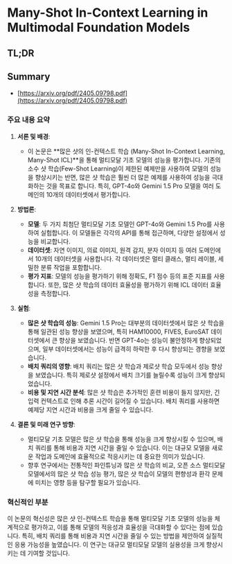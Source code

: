 # Many-Shot In-Context Learning in Multimodal Foundation Models
## TL;DR
## Summary
- [https://arxiv.org/pdf/2405.09798.pdf](https://arxiv.org/pdf/2405.09798.pdf)

### 주요 내용 요약

1. **서론 및 배경**:
   - 이 논문은 **많은 샷의 인-컨텍스트 학습 (Many-Shot In-Context Learning, Many-Shot ICL)**을 통해 멀티모달 기초 모델의 성능을 평가합니다. 기존의 소수 샷 학습(Few-Shot Learning)이 제한된 예제만을 사용하여 모델의 성능을 향상시키는 반면, 많은 샷 학습은 훨씬 더 많은 예제를 사용하여 성능을 극대화하는 것을 목표로 합니다. 특히, GPT-4o와 Gemini 1.5 Pro 모델을 여러 도메인의 10개의 데이터셋에서 평가합니다.

2. **방법론**:
   - **모델**: 두 가지 최첨단 멀티모달 기초 모델인 GPT-4o와 Gemini 1.5 Pro를 사용하여 실험합니다. 이 모델들은 각각의 API를 통해 접근하며, 다양한 설정에서 성능을 비교합니다.
   - **데이터셋**: 자연 이미지, 의료 이미지, 원격 감지, 분자 이미지 등 여러 도메인에서 10개의 데이터셋을 사용합니다. 각 데이터셋은 멀티 클래스, 멀티 레이블, 세밀한 분류 작업을 포함합니다.
   - **평가 지표**: 모델의 성능을 평가하기 위해 정확도, F1 점수 등의 표준 지표를 사용합니다. 또한, 많은 샷 학습의 데이터 효율성을 평가하기 위해 ICL 데이터 효율성을 측정합니다.

3. **실험**:
   - **많은 샷 학습의 성능**: Gemini 1.5 Pro는 대부분의 데이터셋에서 많은 샷 학습을 통해 일관된 성능 향상을 보였으며, 특히 HAM10000, FIVES, EuroSAT 데이터셋에서 큰 향상을 보였습니다. 반면 GPT-4o는 성능이 불안정하게 향상되었으며, 일부 데이터셋에서는 성능이 급격히 하락한 후 다시 향상되는 경향을 보였습니다.
   - **배치 쿼리의 영향**: 배치 쿼리는 많은 샷 학습과 제로샷 학습 모두에서 성능 향상을 보였습니다. 특히 제로샷 설정에서 배치 크기를 늘릴수록 성능이 크게 향상되었습니다.
   - **비용 및 지연 시간 분석**: 많은 샷 학습은 추가적인 훈련 비용이 들지 않지만, 긴 입력 컨텍스트로 인해 추론 시간이 길어질 수 있습니다. 배치 쿼리를 사용하면 예제당 지연 시간과 비용을 크게 줄일 수 있습니다.

4. **결론 및 미래 연구 방향**:
   - 멀티모달 기초 모델은 많은 샷 학습을 통해 성능을 크게 향상시킬 수 있으며, 배치 쿼리를 통해 비용과 지연 시간을 줄일 수 있습니다. 이는 대규모 모델을 새로운 작업과 도메인에 효율적으로 적응시키는 데 중요한 의미가 있습니다.
   - 향후 연구에서는 전통적인 파인튜닝과 많은 샷 학습의 비교, 오픈 소스 멀티모달 모델에서의 많은 샷 학습 성능 평가, 많은 샷 학습이 모델의 편향성과 환각 문제에 미치는 영향 등을 탐구할 필요가 있습니다.

### 혁신적인 부분
이 논문의 혁신성은 많은 샷 인-컨텍스트 학습을 통해 멀티모달 기초 모델의 성능을 체계적으로 평가하고, 이를 통해 모델의 적응성과 효율성을 극대화할 수 있다는 점에 있습니다. 특히, 배치 쿼리를 통해 비용과 지연 시간을 줄일 수 있는 방법을 제안하여 실질적인 응용 가능성을 높였습니다. 이 연구는 대규모 멀티모달 모델의 실용성을 크게 향상시키는 데 기여할 것입니다.
